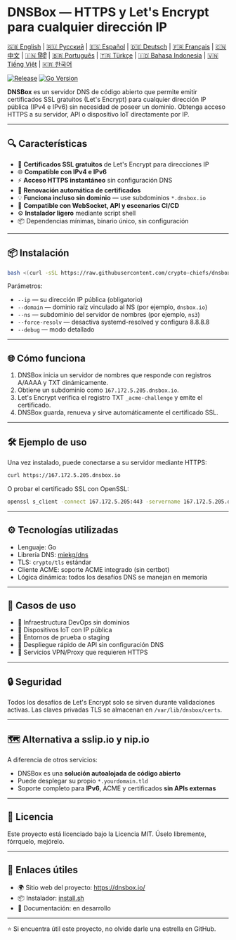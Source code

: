 # DNSBox — HTTPS y Let's Encrypt para cualquier dirección IP

[🇬🇧 English](../README.md) | [🇷🇺 Русский](/doc/README.ru.md) | [🇪🇸 Español](/doc/README.es.md) | [🇩🇪 Deutsch](/doc/README.de.md) | [🇫🇷 Français](/doc/README.fr.md) | [🇨🇳 中文](/doc/README.zh.md) | [🇮🇳 हिंदी](/doc/README.hi.md) | [🇧🇷 Português](/doc/README.pt.md) | [🇹🇷 Türkçe](/doc/README.tr.md) | [🇮🇩 Bahasa Indonesia](/doc/README.id.md) | [🇻🇳 Tiếng Việt](/doc/README.vi.md) | [🇰🇷 한국어](/doc/README.ko.md)

[![Release](https://img.shields.io/github/v/release/crypto-chiefs/dnsbox)](https://github.com/crypto-chiefs/dnsbox/releases)
[![Go Version](https://img.shields.io/github/go-mod/go-version/crypto-chiefs/dnsbox)](../go.mod)

**DNSBox** es un servidor DNS de código abierto que permite emitir certificados SSL gratuitos (Let's Encrypt) para cualquier dirección IP pública (IPv4 e IPv6) sin necesidad de poseer un dominio. Obtenga acceso HTTPS a su servidor, API o dispositivo IoT directamente por IP.

---

## 🔍 Características

- 🔐 **Certificados SSL gratuitos** de Let's Encrypt para direcciones IP
- 🌐 **Compatible con IPv4 e IPv6**
- ⚡ **Acceso HTTPS instantáneo** sin configuración DNS
- 🔄 **Renovación automática de certificados**
- 💡 **Funciona incluso sin dominio** — use subdominios `*.dnsbox.io`
- 🧩 **Compatible con WebSocket, API y escenarios CI/CD**
- ⚙️ **Instalador ligero** mediante script shell
- 📦 Dependencias mínimas, binario único, sin configuración

---

## 📦 Instalación

```bash
bash <(curl -sSL https://raw.githubusercontent.com/crypto-chiefs/dnsbox/main/scripts/install.sh) --ip=167.172.5.205 --domain=dnsbox.io --ns=ns3
```

Parámetros:
- `--ip` — su dirección IP pública (obligatorio)
- `--domain` — dominio raíz vinculado al NS (por ejemplo, `dnsbox.io`)
- `--ns` — subdominio del servidor de nombres (por ejemplo, `ns3`)
- `--force-resolv` — desactiva systemd-resolved y configura 8.8.8.8
- `--debug` — modo detallado

---

## 🌐 Cómo funciona

1. DNSBox inicia un servidor de nombres que responde con registros A/AAAA y TXT dinámicamente.
2. Obtiene un subdominio como `167.172.5.205.dnsbox.io`.
3. Let's Encrypt verifica el registro TXT `_acme-challenge` y emite el certificado.
4. DNSBox guarda, renueva y sirve automáticamente el certificado SSL.

---

## 🛠 Ejemplo de uso

Una vez instalado, puede conectarse a su servidor mediante HTTPS:

```bash
curl https://167.172.5.205.dnsbox.io
```

O probar el certificado SSL con OpenSSL:

```bash
openssl s_client -connect 167.172.5.205:443 -servername 167.172.5.205.dnsbox.io
```

---

## ⚙️ Tecnologías utilizadas

- Lenguaje: Go
- Librería DNS: [miekg/dns](https://github.com/miekg/dns)
- TLS: `crypto/tls` estándar
- Cliente ACME: soporte ACME integrado (sin certbot)
- Lógica dinámica: todos los desafíos DNS se manejan en memoria

---

## 🧪 Casos de uso

- 🔧 Infraestructura DevOps sin dominios
- 📡 Dispositivos IoT con IP pública
- 🧪 Entornos de prueba o staging
- 🚀 Despliegue rápido de API sin configuración DNS
- 🔐 Servicios VPN/Proxy que requieren HTTPS

---

## 🔒 Seguridad

Todos los desafíos de Let's Encrypt solo se sirven durante validaciones activas. Las claves privadas TLS se almacenan en `/var/lib/dnsbox/certs`.

---

## 🗺 Alternativa a sslip.io y nip.io

A diferencia de otros servicios:
- DNSBox es una **solución autoalojada de código abierto**
- Puede desplegar su propio `*.yourdomain.tld`
- Soporte completo para **IPv6**, ACME y certificados **sin APIs externas**

---

## 📜 Licencia

Este proyecto está licenciado bajo la Licencia MIT. Úselo libremente, fórrquelo, mejórelo.

---

## 🔗 Enlaces útiles

- 🌍 Sitio web del proyecto: https://dnsbox.io/
- 📦 Instalador: [install.sh](https://github.com/crypto-chiefs/dnsbox/blob/main/scripts/install.sh)
- 📖 Documentación: en desarrollo

---

⭐ Si encuentra útil este proyecto, no olvide darle una estrella en GitHub.
